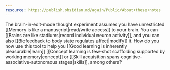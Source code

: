 ```yaml
---
resource: https://publish.obsidian.md/again/Public/About+these+notes
---
```


The brain-in-edit-mode thought experiment assumes you have unrestricted [[Memory is like a manuscript|read/write access]] to your brain. You can [[Brains are like stadiums|record individual neuron activity]], and you can also [[Biofeedback to body state regulates affect|modify]] it. How do you now use this tool to help you [[Good learning is inherently pleasurable|learn]] [[Concept learning is few-shot scaffolding supported by working memory|concept]] or [[Skill acquisition spans cognitive-associative-autonomous stages|skills]], among others?